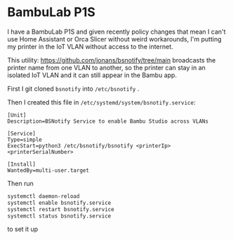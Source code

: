 # BambuLab P1S

I have a BambuLab P1S and given recently policy changes that mean I can't use Home Assistant or Orca Slicer without weird workarounds, I'm putting my printer in the IoT VLAN without access to the internet.

This utility: https://github.com/jonans/bsnotify/tree/main broadcasts the printer name from one VLAN to another, so the printer can stay in an isolated IoT VLAN and it can still appear in the Bambu app.

First I git cloned `bsnotify` into `/etc/bsnotify` .

Then I created this file in `/etc/systemd/system/bsnotify.service`:

```service
[Unit]
Description=BSNotify Service to enable Bambu Studio across VLANs

[Service]
Type=simple
ExecStart=python3 /etc/bsnotify/bsnotify <printerIp> <printerSerialNumber>

[Install]
WantedBy=multi-user.target
```

Then run 

```bash
systemctl daemon-reload
systemctl enable bsnotify.service
systemctl restart bsnotify.service 
systemctl status bsnotify.service
```

to set it up